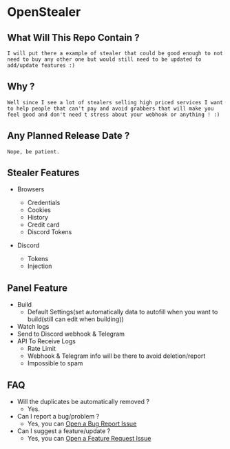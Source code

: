 # OpenStealer

## What Will This Repo Contain ?

`I will put there a example of stealer that could be good enough to not need to buy any other one but would still need to be updated to add/update features :)`

## Why ?

`Well since I see a lot of stealers selling high priced services I want to help people that can't pay and avoid grabbers that will make you feel good and don't need t stress about your webhook or anything ! :)`

## Any Planned Release Date ?

`Nope, be patient.`

## Stealer Features

- Browsers
  - Credentials
  - Cookies
  - History
  - Credit card
  - Discord Tokens
  
- Discord
  - Tokens
  - Injection

## Panel Feature
  - Build
    - Default Settings(set automatically data to autofill when you want to build(still can edit when building))
  - Watch logs
  - Send to Discord webhook & Telegram
  - API To Receive Logs
    - Rate Limit
    - Webhook & Telegram info will be there to avoid deletion/report
    - Impossible to spam
    
    
## FAQ

- Will the duplicates be automatically removed ?
  - Yes.
- Can I report a bug/problem ?
  - Yes, you can [Open a Bug Report Issue](https://github.com/HideakiAtsuyo/OpenStealer/issues/new?assignees=&labels=Bug&template=bug_report.md&title=)
- Can I suggest a feature/update ?
  - Yes, you can [Open a Feature Request Issue](https://github.com/HideakiAtsuyo/OpenStealer/issues/new?assignees=&labels=Feature+Request&template=feature_request.md&title=)
